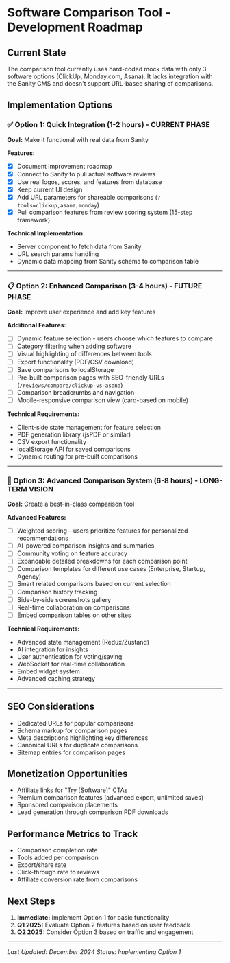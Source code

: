# Software Comparison Tool - Development Roadmap

## Current State
The comparison tool currently uses hard-coded mock data with only 3 software options (ClickUp, Monday.com, Asana). It lacks integration with the Sanity CMS and doesn't support URL-based sharing of comparisons.

## Implementation Options

### ✅ Option 1: Quick Integration (1-2 hours) - CURRENT PHASE
**Goal:** Make it functional with real data from Sanity

**Features:**
- [x] Document improvement roadmap
- [x] Connect to Sanity to pull actual software reviews
- [x] Use real logos, scores, and features from database
- [x] Keep current UI design
- [x] Add URL parameters for shareable comparisons (`?tools=clickup,asana,monday`)
- [x] Pull comparison features from review scoring system (15-step framework)

**Technical Implementation:**
- Server component to fetch data from Sanity
- URL search params handling
- Dynamic data mapping from Sanity schema to comparison table

---

### 📋 Option 2: Enhanced Comparison (3-4 hours) - FUTURE PHASE
**Goal:** Improve user experience and add key features

**Additional Features:**
- [ ] Dynamic feature selection - users choose which features to compare
- [ ] Category filtering when adding software
- [ ] Visual highlighting of differences between tools
- [ ] Export functionality (PDF/CSV download)
- [ ] Save comparisons to localStorage
- [ ] Pre-built comparison pages with SEO-friendly URLs (`/reviews/compare/clickup-vs-asana`)
- [ ] Comparison breadcrumbs and navigation
- [ ] Mobile-responsive comparison view (card-based on mobile)

**Technical Requirements:**
- Client-side state management for feature selection
- PDF generation library (jsPDF or similar)
- CSV export functionality
- localStorage API for saved comparisons
- Dynamic routing for pre-built comparisons

---

### 🚀 Option 3: Advanced Comparison System (6-8 hours) - LONG-TERM VISION
**Goal:** Create a best-in-class comparison tool

**Advanced Features:**
- [ ] Weighted scoring - users prioritize features for personalized recommendations
- [ ] AI-powered comparison insights and summaries
- [ ] Community voting on feature accuracy
- [ ] Expandable detailed breakdowns for each comparison point
- [ ] Comparison templates for different use cases (Enterprise, Startup, Agency)
- [ ] Smart related comparisons based on current selection
- [ ] Comparison history tracking
- [ ] Side-by-side screenshots gallery
- [ ] Real-time collaboration on comparisons
- [ ] Embed comparison tables on other sites

**Technical Requirements:**
- Advanced state management (Redux/Zustand)
- AI integration for insights
- User authentication for voting/saving
- WebSocket for real-time collaboration
- Embed widget system
- Advanced caching strategy

---

## SEO Considerations
- Dedicated URLs for popular comparisons
- Schema markup for comparison pages
- Meta descriptions highlighting key differences
- Canonical URLs for duplicate comparisons
- Sitemap entries for comparison pages

## Monetization Opportunities
- Affiliate links for "Try [Software]" CTAs
- Premium comparison features (advanced export, unlimited saves)
- Sponsored comparison placements
- Lead generation through comparison PDF downloads

## Performance Metrics to Track
- Comparison completion rate
- Tools added per comparison
- Export/share rate
- Click-through rate to reviews
- Affiliate conversion rate from comparisons

## Next Steps
1. **Immediate:** Implement Option 1 for basic functionality
2. **Q1 2025:** Evaluate Option 2 features based on user feedback
3. **Q2 2025:** Consider Option 3 based on traffic and engagement

---

*Last Updated: December 2024*
*Status: Implementing Option 1*